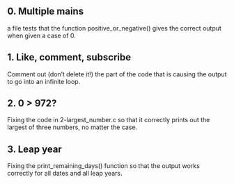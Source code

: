 ## 0. Multiple mains 
a file tests that the function positive_or_negative() gives the correct output when given a case of 0.
## 1. Like, comment, subscribe
Comment out (don’t delete it!) the part of the code that is causing the output to go into an infinite loop.
## 2. 0 > 972?
Fixing the code in 2-largest_number.c so that it correctly prints out the largest of three numbers, no matter the case.
## 3. Leap year
Fixing the print_remaining_days() function so that the output works correctly for all dates and all leap years.
